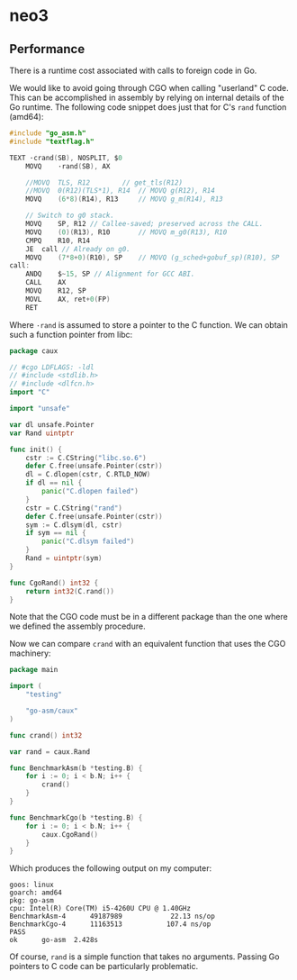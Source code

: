 # neo3


## Performance

There is a runtime cost associated with calls to foreign code in Go.

We would like to avoid going through CGO when calling "userland" C code. This can be accomplished in assembly by relying on internal details of the Go runtime.
The following code snippet does just that for C's ```rand``` function (amd64):

```c
#include "go_asm.h"
#include "textflag.h"

TEXT ·crand(SB), NOSPLIT, $0
	MOVQ	·rand(SB), AX

	//MOVQ	TLS, R12		// get_tls(R12)
	//MOVQ	0(R12)(TLS*1), R14	// MOVQ	g(R12), R14
	MOVQ	(6*8)(R14), R13		// MOVQ	g_m(R14), R13

	// Switch to g0 stack.
	MOVQ	SP, R12 // Callee-saved; preserved across the CALL.
	MOVQ	(0)(R13), R10		// MOVQ	m_g0(R13), R10
	CMPQ	R10, R14
	JE	call // Already on g0.
	MOVQ	(7*8+0)(R10), SP	// MOVQ	(g_sched+gobuf_sp)(R10), SP
call:
	ANDQ	$~15, SP // Alignment for GCC ABI.
	CALL	AX
	MOVQ	R12, SP
	MOVL	AX, ret+0(FP)
	RET
```

Where ```·rand``` is assumed to store a pointer to the C function. We can obtain such a function pointer from libc:

```go
package caux

// #cgo LDFLAGS: -ldl
// #include <stdlib.h>
// #include <dlfcn.h>
import "C"

import "unsafe"

var dl unsafe.Pointer
var Rand uintptr

func init() {
	cstr := C.CString("libc.so.6")
	defer C.free(unsafe.Pointer(cstr))
	dl = C.dlopen(cstr, C.RTLD_NOW)
	if dl == nil {
		panic("C.dlopen failed")
	}
	cstr = C.CString("rand")
	defer C.free(unsafe.Pointer(cstr))
	sym := C.dlsym(dl, cstr)
	if sym == nil {
		panic("C.dlsym failed")
	}
	Rand = uintptr(sym)
}

func CgoRand() int32 {
	return int32(C.rand())
}
```

Note that the CGO code must be in a different package than the one where we defined the assembly procedure.

Now we can compare ```crand``` with an equivalent function that uses the CGO machinery:

```go
package main

import (
	"testing"

	"go-asm/caux"
)

func crand() int32

var rand = caux.Rand

func BenchmarkAsm(b *testing.B) {
	for i := 0; i < b.N; i++ {
		crand()
	}
}

func BenchmarkCgo(b *testing.B) {
	for i := 0; i < b.N; i++ {
		caux.CgoRand()
	}
}
```

Which produces the following output on my computer:

```
goos: linux
goarch: amd64
pkg: go-asm
cpu: Intel(R) Core(TM) i5-4260U CPU @ 1.40GHz
BenchmarkAsm-4   	49187989	        22.13 ns/op
BenchmarkCgo-4   	11163513	       107.4 ns/op
PASS
ok  	go-asm	2.428s
```

Of course, ```rand``` is a simple function that takes no arguments. Passing Go pointers to C code can be particularly problematic.
